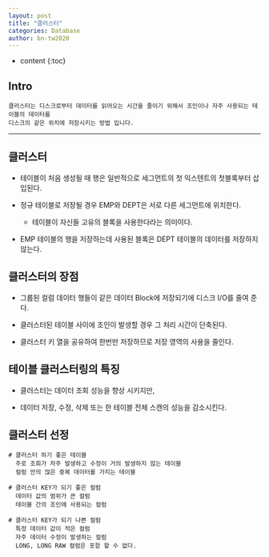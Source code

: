 ```yaml
---
layout: post
title: "클러스터"
categories: Database
author: bn-tw2020
---
```

* content
{:toc}

## Intro

```
클러스터는 디스크로부터 데이터를 읽어오는 시간을 줄이기 위해서 조인이나 자주 사용되는 테이블의 데이터를
디스크의 같은 위치에 저장시키는 방법 입니다.
```




---

## 클러스터

* 테이블이 처음 생성될 때 행은 일반적으로 세그먼트의 첫 익스텐트의 첫블록부터 삽입된다.

* 정규 테이블로 저장될 경우 EMP와 DEPT은 서로 다른 세그먼트에 위치한다.
   * 테이블이 자신들 고유의 블록을 사용한다라는 의미이다.

* EMP 테이블의 행을 저장하는데 사용된 블록은 DEPT 테이블의 데이터를 저장하지 않는다.


## 클러스터의 장점

* 그룹된 컬럼 데이터 행들이 같은 데이터 Block에 저장되기에 디스크 I/O를 줄여 준다.

* 클러스터된 테이블 사이에 조인이 발생할 경우 그 처리 시간이 단축된다.

* 클러스터 키 열을 공유하여 한번만 저장하므로 저장 영역의 사용을 줄인다.

## 테이블 클러스터링의 특징

* 클러스터는 데이터 조회 성능을 향상 시키지만,

* 데이터 저장, 수정, 삭제 또는 한 테이블 전체 스캔의 성능을 감소시킨다.

## 클러스터 선정

```
# 클러스터 하기 좋은 테이블
  주로 조회가 자주 발생하고 수정이 거의 발생하지 않는 테이블
  컬럼 안의 많은 중복 데이터를 가지는 테이블

# 클러스터 KEY가 되기 좋은 컬럼
  데이터 값의 범위가 큰 컬럼
  테이블 간의 조인에 사용되는 컬럼

# 클러스터 KEY가 되기 나쁜 컬럼
  특정 데이터 값이 적은 컬럼
  자주 데이터 수정이 발생하는 컬럼
  LONG, LONG RAW 컬럼은 포함 할 수 없다.

```